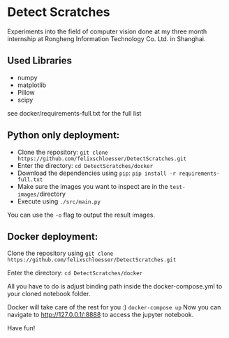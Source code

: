 # Detect Scratches
Experiments into the field of computer vision done at my three month internship at Rongheng Information Technology Co. Ltd. in Shanghai.

## Used Libraries
* numpy
* matplotlib
* Pillow
* scipy

see docker/requirements-full.txt for the full list

## Python only deployment:
* Clone the repository: `git clone https://github.com/felixschloesser/DetectScratches.git`
* Enter the directory: `cd DetectScratches/docker`
* Download the dependencies using `pip`: `pip install -r requirements-full.txt`
* Make sure the images you want to inspect are in the `test-images/`directory
* Execute using `./src/main.py`

You can use the `-o` flag to output the result images.


## Docker deployment:
Clone the repository using `git clone https://github.com/felixschloesser/DetectScratches.git`

Enter the directory: `cd DetectScratches/docker`

All you have to do is adjust binding path inside the docker-compose.yml to your cloned notebook folder.

Docker will take care of the rest for you :)
`docker-compose up`
Now you can navigate to http://127.0.0.1/:8888 to access the jupyter notebook.

Have fun!
